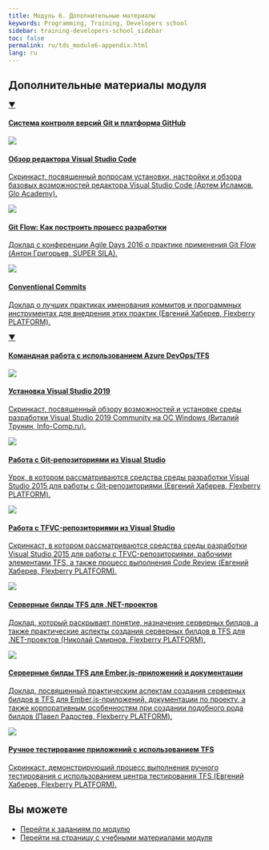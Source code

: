 ```yaml
---
title: Модуль 6. Дополнительные материалы
keywords: Programming, Training, Developers school
sidebar: training-developers-school_sidebar
toc: false
permalink: ru/tds_module6-appendix.html
lang: ru
---
```


## Дополнительные материалы модуля

<div class="panel-group">
    <div class="panel panel-default">
        <div class="panel-heading">
            <a class="pull-right spoiler-push" data-toggle="collapse" href="#collapse1">&#9660;</a>
            <h4 class="panel-title">
                <a data-toggle="collapse" href="#collapse1">
                Система контроля версий Git и платформа GitHub</a>
            </h4>
        </div>
        <div id="collapse1" class="panel-collapse collapse in">
            <div class="panel-body">
                <div class="row items">
                    <div class="col-sm-6 col-md-4 portfolio-item">
                        <a href="{{ 'https://www.youtube.com/watch?v=paA-leudslo' | relative_url }}" class="portfolio-link" target="_blank">
                            <div class="img-wrapper">
                                <img src="{{ "/images/pages/trainings/developers-school/module2/vs-code-overview.jpg" | relative_url}}" class="products-img">
                            </div>
                            <h4><span class="item-head">Обзор редактора Visual Studio Code</span></h4>
                            <p>Скринкаст, посвященный вопросам установки, настройки и обзора базовых возможностей редактора Visual Studio Code (Артем Исламов, Glo Academy).</p>
                        </a>
                    </div>
                    <div class="col-sm-6 col-md-4 portfolio-item">
                        <a href="{{ 'https://www.youtube.com/watch?v=rC6varfUhCo' | relative_url }}" class="portfolio-link" target="_blank">
                            <div class="img-wrapper">
                                <img src="{{ "/images/pages/trainings/developers-school/module2/git-flow-process.jpg" | relative_url}}" class="products-img">
                            </div>
                            <h4><span class="item-head">Git Flow: Как построить процесс разработки</span></h4>
                            <p>Доклад с конференции Agile Days 2016 о практике применения Git Flow (Антон Григорьев, SUPER SILA).</p>
                        </a>
                    </div>
                    <div class="col-sm-6 col-md-4 portfolio-item">
                        <a href="{{ 'https://youtu.be/wQAjp-lw8FI' | relative_url }}" class="portfolio-link" target="_blank">
                            <div class="img-wrapper">
                                <img src="{{ "/images/pages/trainings/developers-school/module2/conventional-commits.jpg" | relative_url}}" class="products-img">
                            </div>
                            <h4><span class="item-head">Conventional Commits</span></h4>
                            <p>Доклад о лучших практиках именования коммитов и программных инструментах для внедрения этих практик (Евгений Хаберев, Flexberry PLATFORM).</p>
                        </a>
                    </div>
                </div>
            </div>
        </div>
    </div>
</div>

<div class="panel-group">
    <div class="panel panel-default">
        <div class="panel-heading">
            <a class="pull-right spoiler-push" data-toggle="collapse" href="#collapse2">&#9660;</a>
            <h4 class="panel-title">
                <a data-toggle="collapse" href="#collapse2">
                Командная работа с использованием Azure DevOps&sol;TFS</a>
            </h4>
        </div>
        <div id="collapse2" class="panel-collapse collapse in">
            <div class="panel-body">
                <div class="row items">
                    <div class="col-sm-6 col-md-4 portfolio-item">
                        <a href="{{ 'https://www.youtube.com/watch?v=FljfXrxgAmM' | relative_url }}" class="portfolio-link" target="_blank">
                            <div class="img-wrapper">
                                <img src="{{ "/images/pages/trainings/developers-school/module2/vs-2019-install.jpg" | relative_url}}" class="products-img">
                            </div>
                            <h4><span class="item-head">Установка Visual Studio 2019</span></h4>
                            <p>Скринкаст, посвященный обзору возможностей и установке среды разработки Visual Studio 2019 Community на ОС Windows (Виталий Трунин, Info-Comp.ru).</p>
                        </a>
                    </div>
                    <div class="col-sm-6 col-md-4 portfolio-item">
                        <a href="{{ 'https://www.youtube.com/watch?v=rS8B8T3Crz8' | relative_url }}" class="portfolio-link" target="_blank">
                            <div class="img-wrapper">
                                <img src="{{ "/images/pages/trainings/developers-school/module2/git-from-vs.jpg" | relative_url}}" class="products-img">
                            </div>
                            <h4><span class="item-head">Работа с Git-репозиториями из Visual Studio</span></h4>
                            <p>Урок, в котором рассматриваются средства среды разработки Visual Studio 2015 для работы с Git-репозиториями (Евгений Хаберев, Flexberry PLATFORM).</p>
                        </a>
                    </div>
                    <div class="col-sm-6 col-md-4 portfolio-item">
                        <a href="{{ 'https://www.youtube.com/watch?v=Pzu93rnaGrA' | relative_url }}" class="portfolio-link" target="_blank">
                            <div class="img-wrapper">
                                <img src="{{ "/images/pages/trainings/developers-school/module2/tfvc-from-vs.jpg" | relative_url}}" class="products-img">
                            </div>
                            <h4><span class="item-head">Работа с TFVC-репозиториями из Visual Studio</span></h4>
                            <p>Скринкаст, в котором рассматриваются средства среды разработки Visual Studio 2015 для работы с TFVC-репозиториями, рабочими элементами TFS, а также процесс выполнения Code Review (Евгений Хаберев, Flexberry PLATFORM).</p>
                        </a>
                    </div>
                </div>
                <div class="row items">
                    <div class="col-sm-6 col-md-4 portfolio-item">
                        <a href="{{ 'https://www.youtube.com/watch?v=3p2XgNDrL6Y' | relative_url }}" class="portfolio-link" target="_blank">
                            <div class="img-wrapper">
                                <img src="{{ "/images/pages/trainings/developers-school/module2/tfs-builds-dot-net.jpg" | relative_url}}" class="products-img">
                            </div>
                            <h4><span class="item-head">Серверные билды TFS для .NET-проектов</span></h4>
                            <p>Доклад, который раскрывает понятие, назначение серверных билдов, а также практические аспекты создания серверных билдов в TFS для .NET-проектов (Николай Смирнов, Flexberry PLATFORM).</p>
                        </a>
                    </div>
                    <div class="col-sm-6 col-md-4 portfolio-item">
                        <a href="{{ 'https://www.youtube.com/watch?v=6Gpq3r9YZC8' | relative_url }}" class="portfolio-link" target="_blank">
                            <div class="img-wrapper">
                                <img src="{{ "/images/pages/trainings/developers-school/module2/tfs-builds-ember.jpg" | relative_url}}" class="products-img">
                            </div>
                            <h4><span class="item-head">Серверные билды TFS для Ember.js-приложений и документации</span></h4>
                            <p>Доклад, посвященный практическим аспектам создания серверных билдов в TFS для Ember.js-приложений, документации по проекту, а также корпоративным особенностям при создании подобного рода билдов (Павел Радостев, Flexberry PLATFORM).</p>
                        </a>
                    </div>
                    <div class="col-sm-6 col-md-4 portfolio-item">
                        <a href="{{ 'https://www.youtube.com/watch?v=AtJT9mI_fKk' | relative_url }}" class="portfolio-link" target="_blank">
                            <div class="img-wrapper">
                                <img src="{{ "/images/pages/trainings/developers-school/module2/manual-testing-tfs.jpg" | relative_url}}" class="products-img">
                            </div>
                            <h4><span class="item-head">Ручное тестирование приложений с использованием TFS</span></h4>
                            <p>Скринкаст, демонстрирующий процесс выполнения ручного тестирования с использованием центра тестирования TFS (Евгений Хаберев, Flexberry PLATFORM).</p>
                        </a>
                    </div>
                </div>
            </div>
        </div>
    </div>
</div>

## Вы можете

* [Перейти к заданиям по модулю](tds_module2-tasks.html) <i class="fa fa-arrow-right" aria-hidden="true"></i>
* <i class="fa fa-arrow-left" aria-hidden="true"></i> [Перейти на страницу с учебными материалами модуля](tds_module2-learn.html)
